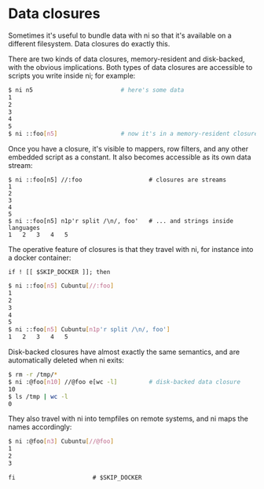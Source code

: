 # Data closures
Sometimes it's useful to bundle data with ni so that it's available on a
different filesystem. Data closures do exactly this.

There are two kinds of data closures, memory-resident and disk-backed, with the
obvious implications. Both types of data closures are accessible to scripts you
write inside ni; for example:

```bash
$ ni n5                         # here's some data
1
2
3
4
5
$ ni ::foo[n5]                  # now it's in a memory-resident closure
```

Once you have a closure, it's visible to mappers, row filters, and any other
embedded script as a constant. It also becomes accessible as its own data
stream:

```
$ ni ::foo[n5] //:foo                   # closures are streams
1
2
3
4
5
$ ni ::foo[n5] n1p'r split /\n/, foo'   # ... and strings inside languages
1	2	3	4	5
```

The operative feature of closures is that they travel with ni, for instance
into a docker container:

```lazytest
if ! [[ $SKIP_DOCKER ]]; then
```

```bash
$ ni ::foo[n5] Cubuntu[//:foo]
1
2
3
4
5
$ ni ::foo[n5] Cubuntu[n1p'r split /\n/, foo']
1	2	3	4	5
```

Disk-backed closures have almost exactly the same semantics, and are
automatically deleted when ni exits:

```bash
$ rm -r /tmp/*
$ ni :@foo[n10] //@foo e[wc -l]         # disk-backed data closure
10
$ ls /tmp | wc -l
0
```

They also travel with ni into tempfiles on remote systems, and ni maps the
names accordingly:

```bash
$ ni :@foo[n3] Cubuntu[//@foo]
1
2
3
```

```lazytest
fi                      # $SKIP_DOCKER
```
